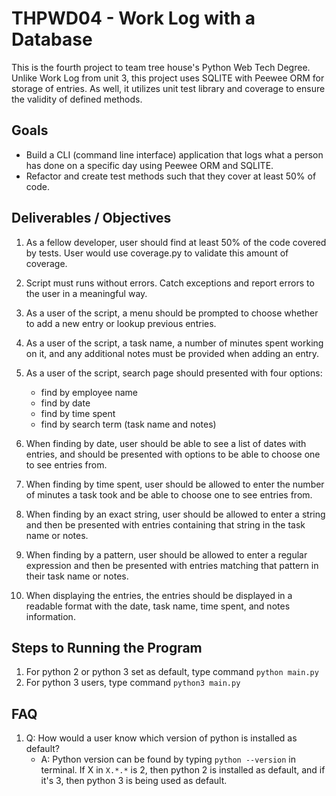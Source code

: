# THPWD04 - Work Log with a Database

This is the fourth project to team tree house's Python Web Tech Degree. Unlike Work Log from unit 3, this project uses SQLITE with Peewee ORM for storage of entries. As well, it utilizes unit test library and coverage to ensure the validity of defined methods.

## Goals
- Build a CLI (command line interface) application that logs what a person has done on a specific day using Peewee ORM and SQLITE.
- Refactor and create test methods such that they cover at least 50% of code.

## Deliverables / Objectives
1. As a fellow developer, user should find at least 50% of the code covered by tests. User would use coverage.py to validate this amount of coverage.
2. Script must runs without errors. Catch exceptions and report errors to the user in a meaningful way.
3. As a user of the script, a menu should be prompted to choose whether to add a new entry or lookup previous entries.
4. As a user of the script, a task name, a number of minutes spent working on it, and any additional notes must be provided when adding an entry.
5. As a user of the script, search page should presented with four options:
    - find by employee name
    - find by date
    - find by time spent
    - find by search term (task name and notes)

6. When finding by date, user should be able to see a list of dates with entries, and should be presented with options to be able to choose one to see entries from.
7. When finding by time spent, user should be allowed to enter the number of minutes a task took and be able to choose one to see entries from.
8. When finding by an exact string, user should be allowed to enter a string and then be presented with entries containing that string in the task name or notes.
9. When finding by a pattern, user should be allowed to enter a regular expression and then be presented with entries matching that pattern in their task name or notes.
10. When displaying the entries, the entries should be displayed in a readable format with the date, task name, time spent, and notes information.

## Steps to Running the Program
1. For python 2 or python 3 set as default, type command `python main.py`
2. For python 3 users, type command `python3 main.py`

## FAQ
1. Q: How would a user know which version of python is installed as default?
    - A: Python version can be found by typing `python --version` in terminal. If X in `X.*.*` is 2, then python 2 is installed as default, and if it's 3, then python 3 is being used as default.